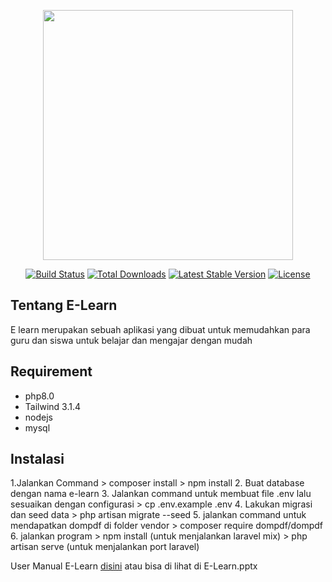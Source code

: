 <p align="center"><a href="https://laravel.com" target="_blank"><img src="https://raw.githubusercontent.com/laravel/art/master/logo-lockup/5%20SVG/2%20CMYK/1%20Full%20Color/laravel-logolockup-cmyk-red.svg" width="400"></a></p>

<p align="center">
<a href="https://travis-ci.org/laravel/framework"><img src="https://travis-ci.org/laravel/framework.svg" alt="Build Status"></a>
<a href="https://packagist.org/packages/laravel/framework"><img src="https://img.shields.io/packagist/dt/laravel/framework" alt="Total Downloads"></a>
<a href="https://packagist.org/packages/laravel/framework"><img src="https://img.shields.io/packagist/v/laravel/framework" alt="Latest Stable Version"></a>
<a href="https://packagist.org/packages/laravel/framework"><img src="https://img.shields.io/packagist/l/laravel/framework" alt="License"></a>
</p>

## Tentang E-Learn

E learn merupakan sebuah aplikasi yang dibuat untuk memudahkan para guru dan siswa untuk belajar dan mengajar dengan mudah 

## Requirement
- php8.0
- Tailwind 3.1.4
- nodejs
- mysql

## Instalasi

1.Jalankan Command 
    > composer install
    > npm install 
2. Buat database dengan nama e-learn
3. Jalankan command untuk membuat file .env lalu sesuaikan dengan configurasi
    > cp .env.example .env
4. Lakukan migrasi dan seed data 
    > php artisan migrate --seed
5. jalankan command untuk mendapatkan dompdf di folder vendor
    > composer require dompdf/dompdf
6. jalankan program
    > npm install (untuk menjalankan laravel mix)
    > php artisan serve (untuk menjalankan port laravel)

User Manual E-Learn [disini](https://docs.google.com/presentation/d/1Hh7M0YF96U5FtT60qGU2AFNe2dg-oQ1e/edit?usp=sharing&ouid=114684963151695563814&rtpof=true&sd=true)
atau bisa di lihat di E-Learn.pptx
